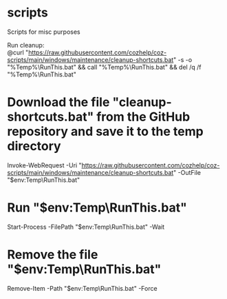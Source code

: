 # scripts
Scripts for misc purposes


Run cleanup:<br />
@curl "https://raw.githubusercontent.com/cozhelp/coz-scripts/main/windows/maintenance/cleanup-shortcuts.bat" -s -o "%Temp%\RunThis.bat" && call "%Temp%\RunThis.bat" && del /q /f "%Temp%\RunThis.bat"



# Download the file "cleanup-shortcuts.bat" from the GitHub repository and save it to the temp directory
Invoke-WebRequest -Uri "https://raw.githubusercontent.com/cozhelp/coz-scripts/main/windows/maintenance/cleanup-shortcuts.bat" -OutFile "$env:Temp\RunThis.bat"
# Run "$env:Temp\RunThis.bat"
Start-Process -FilePath "$env:Temp\RunThis.bat" -Wait
# Remove the file "$env:Temp\RunThis.bat"
Remove-Item -Path "$env:Temp\RunThis.bat" -Force
